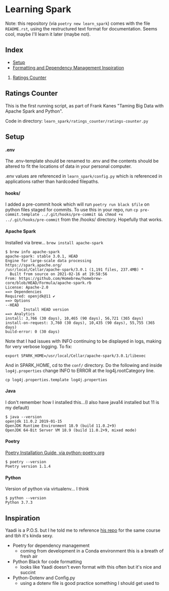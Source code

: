 # Learning Spark

Note: this repository (via `poetry new learn_spark`) comes with the file `README.rst`, using the restructured text format for documentation. Seems cool, maybe I'll learn it later (maybe not).

## Index

- [Setup](#setup)
- [Formatting and Dependency Management Inspiration](#inspiration)
1. [Ratings Counter](#ratings-counter)

## Ratings Counter

This is the first running script, as part of Frank Kanes "Taming Big Data with Apache Spark and Python".

Code in directory: `learn_spark/ratings_counter/ratings-counter.py`

## Setup

#### .env

The .env-template should be renamed to .env and the contents should be altered to fit the locations of data in your personal computer.

.env values are referenced in `learn_spark/config.py` which is referenced in applications rather than hardcoded filepaths.

#### hooks/

I added a pre-commit hook which will run `poetry run black $file` on python files staged for commits. To use this in your repo, run `cp pre-commit.template ../.git/hooks/pre-commit && chmod +x ../.git/hooks/pre-commit` from the /hooks/ directory. Hopefully that works.

#### Apache Spark

Installed via brew... `brew install apache-spark`

```shell
$ brew info apache-spark
apache-spark: stable 3.0.1, HEAD
Engine for large-scale data processing
https://spark.apache.org/
/usr/local/Cellar/apache-spark/3.0.1 (1,191 files, 237.4MB) *
  Built from source on 2021-02-16 at 19:58:56
From: https://github.com/Homebrew/homebrew-core/blob/HEAD/Formula/apache-spark.rb
License: Apache-2.0
==> Dependencies
Required: openjdk@11 ✔
==> Options
--HEAD
        Install HEAD version
==> Analytics
install: 3,766 (30 days), 10,465 (90 days), 56,721 (365 days)
install-on-request: 3,760 (30 days), 10,435 (90 days), 55,755 (365 days)
build-error: 0 (30 days)
```

Note that I had issues with INFO continuing to be displayed in logs, making for very verbose logging. To fix:

```shell
export SPARK_HOME=/usr/local/Cellar/apache-spark/3.0.1/libexec
```

And in SPARK_HOME, cd to the `conf/` directory. Do the following and inside `log4j.properties` change INFO to ERROR at the log4j.rootCategory line.

```shell
cp log4j.properties.template log4j.properties
```

#### Java

I don't remember how I installed this...(I also have java14 installed but 11 is my default)

```shell
$ java --version
openjdk 11.0.2 2019-01-15
OpenJDK Runtime Environment 18.9 (build 11.0.2+9)
OpenJDK 64-Bit Server VM 18.9 (build 11.0.2+9, mixed mode)
```

#### Poetry

[Poetry Installation Guide, via python-poetry.org](https://python-poetry.org/docs/#installation)

```shell
$ poetry --version
Poetry version 1.1.4
```

#### Python

Version of python via virtualenv... I think

```shell
$ python --version
Python 3.7.3
```

## Inspiration

Yaadi is a P.O.S. but I he told me to reference [his repo](https://github.com/Ydot19/taming-pyspark) for the same course and tbh it's kinda sexy. 

- Poetry for dependency management 
  - coming from development in a Conda environment this is a breath of fresh air
- Python Black for code formatting
  - looks like Yaadi doesn't even format with this often but it's nice and succint
- Python-Dotenv and Config.py
  - using a dotenv file is good practice something I should get used to
